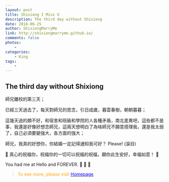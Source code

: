 ```yaml
--- 
layout: post
title: Shixiong I Miss U
description: The third day without Shixiong
date: 2018-06-25 
author: ShixiongMarryMe  
link: http://shixiongmarryme.github.io/
comments: false
photos:
    -
categories:
    - King
tags: 
    - 
--- 
```


## The third day without Shixiong

師兄離校的第三天；

已經三天過去了，每天對師兄的思念，引日成歲，暮雲春樹，朝朝暮暮；

這幾天過的頗不好，和宿舍和班級和學院的人各種矛盾，南北差異吧，這些都不是事，我還是好像好想念師兄，這兩天想明白了為啥師兄不願意搭理我，還是我太弱了，自己必須要變強大，各方面的強大；

師兄，我真的好想你，你結婚一定記得通知我可好？ Please! (淚目)

 :tada: 真心的祝福你，祝福你的一切可以祝福的祝福，願你此生安好，幸福如意！ :confetti_ball:

You had me at Hello and FOREVER. :revolving_hearts: :revolving_hearts: :revolving_hearts:

> <span style="color:orange"> To see more, please visit [<span style="color:blue">Homepage</span>](https://ShixiongMarryMe.github.io/). </span>
